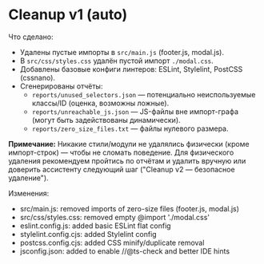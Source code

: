 # Cleanup v1 (auto)

Что сделано:
- Удалены пустые импорты в `src/main.js` (footer.js, modal.js).
- В `src/css/styles.css` удалён пустой импорт `./modal.css`.
- Добавлены базовые конфиги линтеров: ESLint, Stylelint, PostCSS (cssnano).
- Сгенерированы отчёты:
  - `reports/unused_selectors.json` — потенциально неиспользуемые классы/ID (оценка, возможны ложные).
  - `reports/unreachable_js.json` — JS-файлы вне импорт-графа (могут быть задействованы динамически).
  - `reports/zero_size_files.txt` — файлы нулевого размера.

**Примечание:** Никакие стили/модули не удалялись физически (кроме импорт-строк) — чтобы не сломать поведение. Для физического удаления рекомендуем пройтись по отчётам и удалить вручную или доверить ассистенту следующий шаг ("Cleanup v2 — безопасное удаление").

Изменения:
- src/main.js: removed imports of zero-size files (footer.js, modal.js)
- src/css/styles.css: removed empty @import './modal.css'
- eslint.config.js: added basic ESLint flat config
- stylelint.config.cjs: added Stylelint config
- postcss.config.cjs: added CSS minify/duplicate removal
- jsconfig.json: added to enable //@ts-check and better IDE hints
